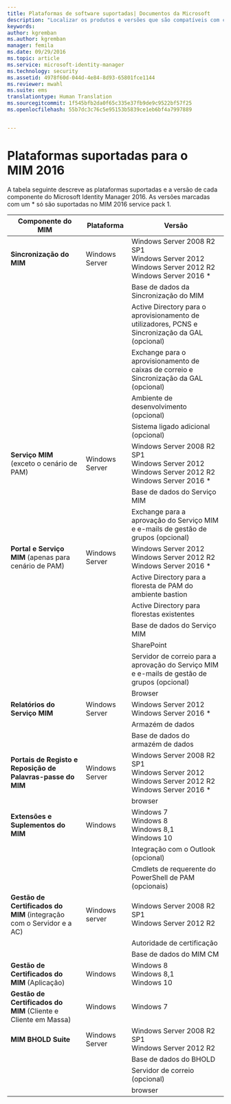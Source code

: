 ```yaml
---
title: Plataformas de software suportadas| Documentos da Microsoft
description: "Localizar os produtos e versões que são compatíveis com cada um dos componentes do MIM 2016"
keywords: 
author: kgremban
ms.author: kgremban
manager: femila
ms.date: 09/29/2016
ms.topic: article
ms.service: microsoft-identity-manager
ms.technology: security
ms.assetid: 4978f60d-044d-4e84-8d93-65801fce1144
ms.reviewer: mwahl
ms.suite: ems
translationtype: Human Translation
ms.sourcegitcommit: 1f545bfb2da0f65c335e37fb9de9c9522bf57f25
ms.openlocfilehash: 55b7dc3c76c5e95153b5839ce1eb6bf4a7997889


---
```


# <a name="supported-platforms-for-mim-2016"></a>Plataformas suportadas para o MIM 2016

A tabela seguinte descreve as plataformas suportadas e a versão de cada componente do Microsoft Identity Manager 2016. As versões marcadas com um * só são suportadas no MIM 2016 service pack 1.


| **Componente do MIM** | **Plataforma** | **Versão** |
|-------------------|--------------|-------------|
| **Sincronização do MIM** | Windows Server | Windows Server 2008 R2 SP1<br/>Windows Server 2012<br/>Windows Server 2012 R2<br/>Windows Server 2016 * |
|| | Base de dados da Sincronização do MIM | SQL Server 2008 R2 SP3<br/>SQL Server 2012 SP2<br/>SQL Server 2014 SP1 <br/> SQL Server 2016 * |
|| | Active Directory para o aprovisionamento de utilizadores, PCNS e Sincronização da GAL (opcional)|Windows Server 2008 R2 SP1<br/>Windows Server 2012<br/>Windows Server 2012 R2 <br/> Windows Server 2016 * |
|| | Exchange para o aprovisionamento de caixas de correio e Sincronização da GAL (opcional)|Exchange Server 2007 SP3<br/>Exchange Server 2010 SP3<br/>Exchange Server 2013 SP1 |
|| | Ambiente de desenvolvimento (opcional) | Visual Studio 2012<br/>Visual Studio 2013 |
|| | Sistema ligado adicional (opcional) | Serviços de Domínio do Active Directory<br/>Active Directory<br/>Serviços LDS<br/>SQL Server 2000 ou posterior<br/>SharePoint Server 2013<br/> SharePoint Server 2016 * <br/> Outros produtos de terceiros |
| **Serviço MIM** (exceto o cenário de PAM) | Windows Server | Windows Server 2008 R2 SP1<br/>Windows Server 2012<br/>Windows Server 2012 R2 <br/> Windows Server 2016 * |
|| | Base de dados do Serviço MIM | SQL Server 2008 R2 SP3<br/>SQL Server 2012 SP2<br/>SQL Server 2014 SP1 <br/> SQL Server 2016 * |
|| | Exchange para a aprovação do Serviço MIM e e-mails de gestão de grupos (opcional) | Exchange Server 2007 SP3 (com a consola de gestão do Exchange instalada)<br/>Exchange Server 2010 SP3<br/>Exchange Server 2013 SP1 <br/> Exchange Server 2016 * <br/> Exchange Online * |
| **Portal e Serviço MIM** (apenas para cenário de PAM)| Windows Server | Windows Server 2012<br/>Windows Server 2012 R2 <br/> Windows Server 2016 * |
|| | Active Directory para a floresta de PAM do ambiente bastion | Windows Server 2012 R2 <br/> Windows Server 2016 * |
|| | Active Directory para florestas existentes | Windows Server 2008 <br/> Windows Server 2008 R2 * <br/> Windows Server 2012 * <br/> Windows Server 2012 R2 * <br/> Windows Server 2016 * |
|| | Base de dados do Serviço MIM | SQL Server 2008 R2 SP3<br/>SQL Server 2012 SP2<br/>SQL Server 2014 SP1 <br/> SQL Server 2016 * |
|| | SharePoint | SharePoint Foundation 2010<br/>SharePoint Foundation 2013 SP1 <br/> SharePoint 2016 * |
|| | Servidor de correio para a aprovação do Serviço MIM e e-mails de gestão de grupos (opcional) | Exchange Server 2007 SP3 (com a consola de gestão do Exchange instalada)<br/>Exchange Server 2010 SP3<br/>Exchange Server 2013 SP1 <br/> Exchange Server 2016 * <br/> Exchange Online * |
|| | Browser | Todos os browsers principais |
| **Relatórios do Serviço MIM** | Windows Server | Windows Server 2012 <br/> Windows Server 2016 * |
|| | Armazém de dados | System Center 2012 Service Manager SP1 |
|| | Base de dados do armazém de dados | SQL Server 2008 R2 SP3<br/>SQL Server 2012 SP2 |
| **Portais de Registo e Reposição de Palavras-passe do MIM** | Windows Server | Windows Server 2008 R2 SP1<br/>Windows Server 2012<br/>Windows Server 2012 R2 <br/> Windows Server 2016 * |
|| | browser | Todos os browsers principais |
| **Extensões e Suplementos do MIM** | Windows | Windows 7<br/>Windows 8<br/>Windows 8,1<br/>Windows 10 |
|| | Integração com o Outlook (opcional) | Outlook 2007 SP2<br/>Outlook 2010<br/>Outlook 2013 <br/> Outlook 2016 (no Windows 10) * |
|| | Cmdlets de requerente do PowerShell de PAM (opcionais) | Windows 8.1<br/>Windows 10 |
| **Gestão de Certificados do MIM** (integração com o Servidor e a AC) | Windows server | Windows Server 2008 R2 SP1<br/>Windows Server 2012 R2 |
|| | Autoridade de certificação | Windows Server 2008 R2 SP1<br/>Windows Server 2012<br/>Windows Server 2012 R2 |
|| | Base de dados do MIM CM | SQL Server 2008 R2 SP3<br/>SQL Server 2012 SP2<br/>SQL Server 2014 SP1 |
| **Gestão de Certificados do MIM** (Aplicação) | Windows | Windows 8<br/>Windows 8,1<br/>Windows 10 |
| **Gestão de Certificados do MIM** (Cliente e Cliente em Massa) | Windows | Windows 7 |
| **MIM BHOLD Suite** | Windows Server | Windows Server 2008 R2 SP1<br/>Windows Server 2012 R2 |
|| | Base de dados do BHOLD | SQL Server 2008 R2 SP3<br/>SQL Server 2012 SP2 <br/> SQL Server 2014 * |
|| | Servidor de correio (opcional) | Exchange Server 2007 SP3<br/>Exchange Server 2010 SP3<br/>Exchange Server 2013 SP1 |
|| | browser | Internet Explorer 7, 8, 9, 10 ou 11 com o Silverlight |



<!--HONumber=Nov16_HO2-->


